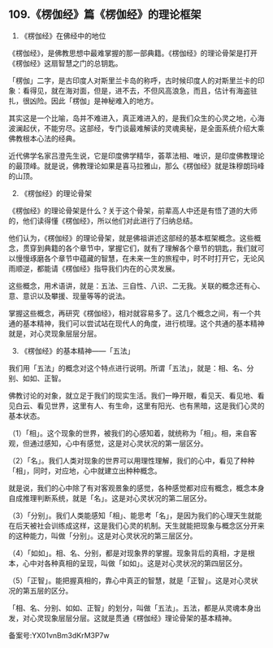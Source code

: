 ## 109.《楞伽经》篇《楞伽经》的理论框架
1. 《楞伽经》在佛经中的地位


《楞伽经》，是佛教思想中最难掌握的那一部典籍。《楞伽经》的理论骨架是打开《楞伽经》这扇智慧之门的总钥匙。


「楞伽」二字，是古印度人对斯里兰卡岛的称呼，古时候印度人的对斯里兰卡的印象：看得见，就在海对面，但是，进不去，不但风高浪急，而且，估计有海盗驻扎，很凶险。因此「楞伽」是神秘难入的地方。


其实这是一个比喻，岛并不难进入，真正难进入的，是我们众生的心灵之地，心海波澜起伏，不能穷尽。这部经，专门谈最难解读的灵魂奥秘，是全面系统介绍大乘佛教根本心法的经典。


近代佛学名家吕澄先生说，它是印度佛学精华，荟萃法相、唯识，是印度佛教理论的最顶峰。就是说，佛教理论如果是喜马拉雅山，那么《楞伽经》就是珠穆朗玛峰的山顶。


2. 《楞伽经》的理论骨架


《楞伽经》的理论骨架是什么？关于这个骨架，前辈高人中还是有悟了道的大师的，他们读得懂《楞伽经》，所以他们对此进行了归纳总结。


他们认为，《楞伽经》的理论骨架，就是佛祖讲述这部经的基本框架概念。这些概念，贯穿到典籍的各个章节中，掌握它们，就有了理解各个章节的钥匙，我们就可以慢慢琢磨各个章节中蕴藏的智慧，在未来一生的旅程中，时不时打开它，无论风雨顺逆，都能请《楞伽经》指导我们内在的心灵发展。


这些概念，用术语讲，就是：五法、三自性、八识、二无我。关联的概念还有心、意、意识以及攀援、现量等等的说法。


掌握这些概念，再研究《楞伽经》，相对就容易多了。这几个概念之间，有一个共通的基本精神，我们可以尝试站在现代人的角度，进行梳理。这个共通的基本精神就是，对心灵现象层层分层。


3. 《楞伽经》的基本精神——「五法」


我们用「五法」的概念对这个特点进行说明。所谓「五法」，就是：相、名、分别、如如、正智。


佛教讨论的对象，就立足于我们的现实生活。我们一睁开眼，看见天、看见地、看见白云、看见世界，这里有人、有生命，这里有阳光、也有黑暗，这是我们心灵的基本状态。


（1）「相」。这个现象的世界，被我们的心感知着，就统称为「相」。相，来自客观，但通过感知，心中有感觉，这是对心灵状况的第一层区分。


（2）「名」。我们人类对现象的世界可以用理性理解，我们的心中，看见了种种「相」，同时，对应地，心中就建立出种种概念。


就是说，我们的心中除了有对客观景象的感觉，各种感觉都对应有概念，概念本身自成推理判断系统，就是「名」。这是对心灵状况的第二层区分。


（3）「分别」。我们人类能感知「相」、能思考「名」，是因为我们的心理天生就能在后天被社会训练成这样，这是我们心灵的机制。天生就能把现象与概念区分开来的这种能力，叫做「分别」。这是对心灵状况的第三层区分。


（4）「如如」。相、名、分别，都是对现象界的掌握。现象背后的真相，才是根本，心中对各种真相的呈现，叫做「如如」。这是对心灵状况的第四层区分。


（5）「正智」。能把握真相的，靠心中真正的智慧，就是「正智」。这是对心灵状况的第五层的区分。


「相、名、分别、如如、正智」的划分，叫做「五法」。五法，都是从灵魂本身出发，对心灵现象层层分层。这就是贯通《楞伽经》理论骨架的基本精神。


备案号:YX01vnBm3dKrM3P7w

